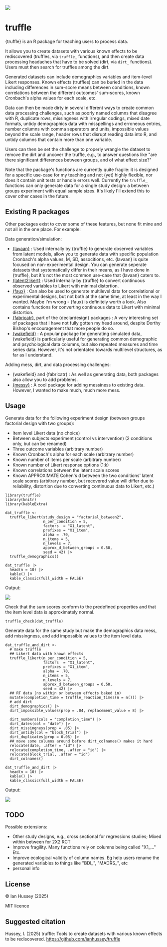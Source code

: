 ![](./man/figures/hex_small.png)

# truffle

{truffle} is an R package for teaching users to process data.

It allows you to create datasets with various known effects to be rediscovered (truffles, via `truffle_` functions), and then create data processing headaches that have to be solved (dirt, via `dirt_` functions). Users must then search for truffles among the dirt. 

Generated datasets can include demographics variables and item-level Likert responses. Known effects (truffles) can be buried in the data including differences in sum-score means between conditions, known correlations between the different outcomes' sum-scores, known Cronbach's alpha values for each scale, etc. 

Data can then be made dirty in several different ways to create common data processing challenges, such as poorly named columns that disagree with R, duplicate rows, missingness with irregular codings, mixed date formats, untidy demographics data with misspellings and erroneous entries, number columns with comma seperators and units, impossible values beyond the scale range, header rows that disrupt reading data into R, and untidy columns that contain more than one variable. 

Users can then be set the challenge to properly wrangle the dataset to remove the dirt and uncover the truffle, e.g., to answer questions like "are there significant differences between groups, and of what effect size?"

Note that the package's functions are currently quite fragile: it is designed for a specific use-case for my teaching and not (yet) highly flexible, nor does it contain unit tests or handle errors well. Currently the `truffle_` functions can only generate data for a single study design: a between groups experiment with equal sample sizes. It's likely I'll extend this to cover other cases in the future.

## Existing R packages

Other packages exist to cover some of these features, but none fit mine and not all in the one place. For example:

Data generation/simulation:

- [{lavaan}](https://lavaan.ugent.be/) :  Used internally by {truffle} to generate observed variables from latent models, allow you to generate data with specific population Cronbach's alpha values, M, SD, associtions, etc. {lavaan} is quite focused on non-experimental design. You can generate seperate datasets that systematically differ in their means, as I have done in {truffle}, but it's not the most common use-case that {lavaan} caters to. 
- [{latent2likert}](https://latent2likert.lalovic.io/) : Used internally by {truffle} to convert continuous observed variables to Likert with minimal distortion.
- [{faux}](https://debruine.github.io/faux/) : Can also be used to generate multilevel data for correlational or experimental designs, but not both at the same time, at least in the way I wanted. Maybe I'm wrong - {faux} is definitely worth a look. Also contains functions for converting continuous data to Likert with minimal distortion.
- [{fabricatr}](https://declaredesign.org/r/fabricatr/), part of the {declardesign} packages : A very interesting set of packages that I have not fully gotten my head around, despite Dorthy Bishop's encouragement that more people do so. 
- [{wakefield}](https://github.com/trinker/wakefield) : A popular package for generating simulated data, {wakefield} is particularly useful for generating common demographic and psychological data columns, but also repeated measures and time series data. However, it's not orientated towards multilevel structures, as far as I understand.  

Adding mess, dirt, and data processing challenges:

- {wakefield} and {fabricatr} :  As well as generating data, both packages also allow you to add problems. 
- [{messy}](https://github.com/nrennie/messy) : A cool package for adding messiness to existing data. However, I wanted to make much, much more mess.



## Usage

Generate data for the following experiment design (between groups factorial design with two groups):

- Item level Likert data (no choice)
- Between subjects experiment (control vs intervention) (2 conditions only, but can be renamed)
- Three outcome variables (arbitrary number)
- Known Cronbach's alpha for each scale (arbitrary number)
- Known number of items per scale (arbitrary number)
- Known number of Likert response options (1:k)
- Known correlations between the latent scale scores
- Known APPROXIMATE Cohen's d between the two conditions' latent scale scores (arbitrary number, but recovered value will differ due to reliability, distortion due to converting continuous data to Likert, etc.)

```{r}
library(truffle)
library(knitr)
library(kableExtra)

dat_truffle <- 
  truffle_likert(study_design = "factorial_between2",
                 n_per_condition = 5,
                 factors  = "X1_latent",
                 prefixes = "X1_item",
                 alpha = .70,
                 n_items = 5,
                 n_levels = 7,
                 approx_d_between_groups = 0.50,
                 seed = 42) |>
  truffle_demographics()

dat_truffle |>
  head(n = 10) |>
  kable() |>
  kable_classic(full_width = FALSE)
```

Output:

![](./man/figures/truffle.png)



Check that the sum scores conform to the predefined properties and that the item level data is approximately normal.

```{r}
truffle_check(dat_truffle)
```



Generate data for the same study but make the demographics data mess, add missingness, and add impossible values to the item level data.

```{r}
dat_truffle_and_dirt <- 
  # make truffle
  ## Likert data with known effects
  truffle_likert(n_per_condition = 5,
                 factors  = "X1_latent",
                 prefixes = "X1_item",
                 alpha = .70,
                 n_items = 5,
                 n_levels = 7,
                 approx_d_between_groups = 0.50,
                 seed = 42) |>
  ## RT data (no within or between effects baked in)
  mutate(completion_time = truffle_reaction_times(n = n())) |>
  # add dirt
  dirt_demographics() |>
  dirt_impossible_values(prop = .04, replacement_value = 8) |>
  
  dirt_numbers(cols = "completion_time") |>
  dirt_dates(col = "date") |>
  dirt_missingness(prop = .05) |>
  dirt_untidy(col = "block_trial") |>
  dirt_duplicates(prop = 0.05) |>
  ## move some columns around before dirt_colnames() makes it hard
  relocate(date, .after = "id") |>
  relocate(completion_time, .after = "id") |>
  relocate(block_trial, .after = "id")
  dirt_colnames() 

dat_truffle_and_dirt |>
  head(n = 10) |>
  kable() |>
  kable_classic(full_width = FALSE)
```

Output:

![](./man/figures/truffle_and_dirt.png)



## TODO

Possible extensions:

- Other study designs, e.g., cross sectional for regressions studies; Mixed within between for 2X2 RCT
- Improve fragility. Many functions rely on columns being called "X1_..." Etc.
- Improve ecological validity of column names. Eg help users rename the generated variables to things like "BDI\_", "MADRS\_", etc
- personal info 



## License

© Ian Hussey (2025)

MIT licence

## Suggested citation
Hussey, I. (2025) truffle: Tools to create datasets with various known effects to be rediscovered. https://github.com/ianhussey/truffle
